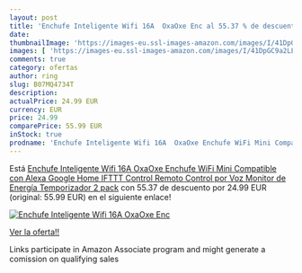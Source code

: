 ```yaml
---
layout: post
title: 'Enchufe Inteligente Wifi 16A  OxaOxe Enc al 55.37 % de descuento'
date: 
thumbnailImage: 'https://images-eu.ssl-images-amazon.com/images/I/41DpGC9a2LL._SL200_.jpg'
images: [ 'https://images-eu.ssl-images-amazon.com/images/I/41DpGC9a2LL._SL200_.jpg' ]
comments: true
category: ofertas
author: ring
slug: B07MQ4734T
description:
actualPrice: 24.99 EUR
currency: EUR
price: 24.99
comparePrice: 55.99 EUR
inStock: true
prodname: 'Enchufe Inteligente Wifi 16A  OxaOxe Enchufe WiFi Mini Compatible con Alexa Google Home IFTTT  Control Remoto  Control por Voz  Monitor de Energía  Temporizador  2 pack'
---
```


Está [Enchufe Inteligente Wifi 16A  OxaOxe Enchufe WiFi Mini Compatible con Alexa Google Home IFTTT  Control Remoto  Control por Voz  Monitor de Energía  Temporizador  2 pack](https://www.amazon.es/dp/B07MQ4734T/?tag=tolees-21) con 55.37 de descuento por 24.99 EUR (original: 55.99 EUR) en el siguiente enlace!

[![Enchufe Inteligente Wifi 16A  OxaOxe Enc](https://images-eu.ssl-images-amazon.com/images/I/41DpGC9a2LL._SL200_.jpg)](https://www.amazon.es/dp/B07MQ4734T/?tag=tolees-21)

[Ver la oferta!!](https://www.amazon.es/dp/B07MQ4734T/?tag=tolees-21)

Links participate in Amazon Associate program and might generate a comission on qualifying sales


